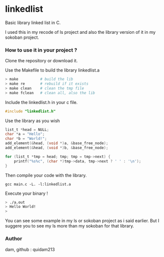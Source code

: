 # linkedlist
Basic library linked list in C.

I used this in my recode of ls project and also the library version of it in my sokoban project.


### How to use it in your project ?

Clone the repository or download it.

Use the Makefile to build the library linkedlist.a
```bash
> make          # build the lib
> make re       # rebuild if it exists
> make clean    # clean the tmp file
> make fclean   # clean all, also the lib
```

Include the linkedlist.h in your c file.
```c
#include "linkedlist.h"
```

Use the library as you wish
```c
list_t *head = NULL;
char *a = "Hello";
char *b = "World!";
add_element(&head, (void *)a, &base_free_node);
add_element(&head, (void *)b, &base_free_node);

for (list_t *tmp = head; tmp; tmp = tmp->next) {
    printf("%s%c", (char *)tmp->data, tmp->next ? ' ' : '\n');
}
```

Then compile your code with the library.
```
gcc main.c -L. -l:linkedlist.a
```

Execute your binary !

```bash
> ./a.out
> Hello World!
>
```

You can see some example in my ls or sokoban project as i said earlier.
But I suggere you to see my ls more than my sokoban for that library.

### Author
dam, github : quidam213
